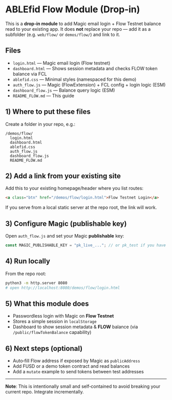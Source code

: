 # ABLEfid Flow Module (Drop‑in)
This is a **drop‑in module** to add Magic email login + Flow Testnet balance read to your existing app.
It does **not** replace your repo — add it as a subfolder (e.g. `web/flow/` or `demos/flow/`) and link to it.

## Files
- `login.html` — Magic email login (Flow testnet)
- `dashboard.html` — Shows session metadata and checks FLOW token balance via FCL
- `ablefid.css` — Minimal styles (namespaced for this demo)
- `auth_flow.js` — Magic (FlowExtension) + FCL config + login logic (ESM)
- `dashboard_flow.js` — Balance query logic (ESM)
- `README_FLOW.md` — This guide

## 1) Where to put these files
Create a folder in your repo, e.g.:
```
/demos/flow/
  login.html
  dashboard.html
  ablefid.css
  auth_flow.js
  dashboard_flow.js
  README_FLOW.md
```

## 2) Add a link from your existing site
Add this to your existing homepage/header where you list routes:
```html
<a class="btn" href="/demos/flow/login.html">Flow Testnet Login</a>
```

If you serve from a local static server at the repo root, the link will work.

## 3) Configure Magic (publishable key)
Open `auth_flow.js` and set your Magic **publishable** key:
```js
const MAGIC_PUBLISHABLE_KEY = "pk_live_..."; // or pk_test if you have one
```

## 4) Run locally
From the repo root:
```bash
python3 -m http.server 8080
# open http://localhost:8080/demos/flow/login.html
```

## 5) What this module does
- Passwordless login with Magic on **Flow Testnet**
- Stores a simple session in `localStorage`
- Dashboard to show session metadata & **FLOW** balance (via `/public/flowTokenBalance` capability)

## 6) Next steps (optional)
- Auto‑fill Flow address if exposed by Magic as `publicAddress`
- Add FUSD or a demo token contract and read balances
- Add a `mutate` example to send tokens between test addresses

---
**Note**: This is intentionally small and self‑contained to avoid breaking your current repo. Integrate incrementally.
